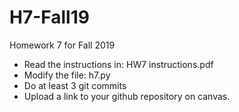 # H7-Fall19
Homework 7 for Fall 2019

- Read the instructions in: HW7 instructions.pdf
- Modify the file: h7.py
- Do at least 3 git commits
- Upload a link to your github repository on canvas.

